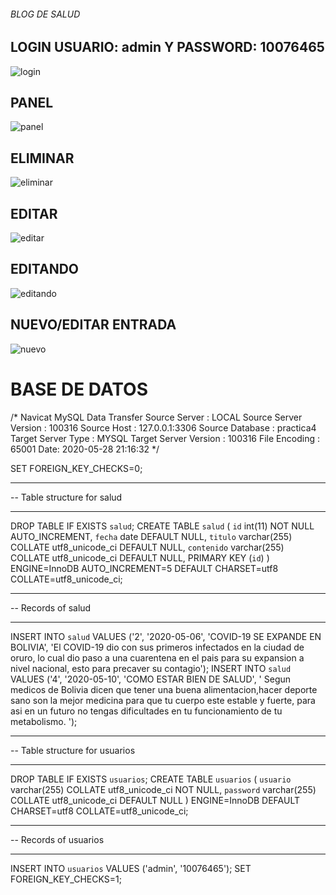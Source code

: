 ###### BLOG DE SALUD 
## LOGIN USUARIO: admin Y PASSWORD: 10076465
![login](https://user-images.githubusercontent.com/54158226/83209485-81fea580-a126-11ea-93c7-752e42422efe.png)
## PANEL
![panel](https://user-images.githubusercontent.com/54158226/83209914-79f33580-a127-11ea-9eb2-84cbd9a0460f.png)
## ELIMINAR
![eliminar](https://user-images.githubusercontent.com/54158226/83209939-87102480-a127-11ea-8ecf-3d43d93e475a.PNG)
## EDITAR
![editar](https://user-images.githubusercontent.com/54158226/83209963-998a5e00-a127-11ea-80de-504988d6ffbb.PNG)
## EDITANDO
![editando](https://user-images.githubusercontent.com/54158226/83209975-a1e29900-a127-11ea-82ef-1030f0bd566e.PNG)
## NUEVO/EDITAR ENTRADA
![nuevo](https://user-images.githubusercontent.com/54158226/83209986-a7d87a00-a127-11ea-8dbb-511f2d774e04.PNG)
# BASE DE DATOS
/*
Navicat MySQL Data Transfer
Source Server         : LOCAL
Source Server Version : 100316
Source Host           : 127.0.0.1:3306
Source Database       : practica4
Target Server Type    : MYSQL
Target Server Version : 100316
File Encoding         : 65001
Date: 2020-05-28 21:16:32
*/

SET FOREIGN_KEY_CHECKS=0;

-- ----------------------------
-- Table structure for salud
-- ----------------------------
DROP TABLE IF EXISTS `salud`;
CREATE TABLE `salud` (
  `id` int(11) NOT NULL AUTO_INCREMENT,
  `fecha` date DEFAULT NULL,
  `titulo` varchar(255) COLLATE utf8_unicode_ci DEFAULT NULL,
  `contenido` varchar(255) COLLATE utf8_unicode_ci DEFAULT NULL,
  PRIMARY KEY (`id`)
) ENGINE=InnoDB AUTO_INCREMENT=5 DEFAULT CHARSET=utf8 COLLATE=utf8_unicode_ci;

-- ----------------------------
-- Records of salud
-- ----------------------------
INSERT INTO `salud` VALUES ('2', '2020-05-06', 'COVID-19 SE EXPANDE EN BOLIVIA', 'El COVID-19 dio con sus primeros infectados en la ciudad de oruro, lo cual dio paso a una cuarentena en el pais para su expansion a nivel nacional, esto para precaver su contagio');
INSERT INTO `salud` VALUES ('4', '2020-05-10', 'COMO ESTAR BIEN DE SALUD', '        Segun medicos de Bolivia dicen que tener una buena alimentacion,hacer deporte sano son la mejor medicina para que tu cuerpo este estable y fuerte, para asi en un futuro no tengas dificultades en tu funcionamiento de tu metabolismo.        ');

-- ----------------------------
-- Table structure for usuarios
-- ----------------------------
DROP TABLE IF EXISTS `usuarios`;
CREATE TABLE `usuarios` (
  `usuario` varchar(255) COLLATE utf8_unicode_ci NOT NULL,
  `password` varchar(255) COLLATE utf8_unicode_ci DEFAULT NULL
) ENGINE=InnoDB DEFAULT CHARSET=utf8 COLLATE=utf8_unicode_ci;

-- ----------------------------
-- Records of usuarios
-- ----------------------------
INSERT INTO `usuarios` VALUES ('admin', '10076465');
SET FOREIGN_KEY_CHECKS=1;




